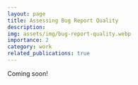 ```yaml
---
layout: page
title: Assessing Bug Report Quality
description:
img: assets/img/bug-report-quality.webp
importance: 2
category: work
related_publications: true
---
```


Coming soon!
